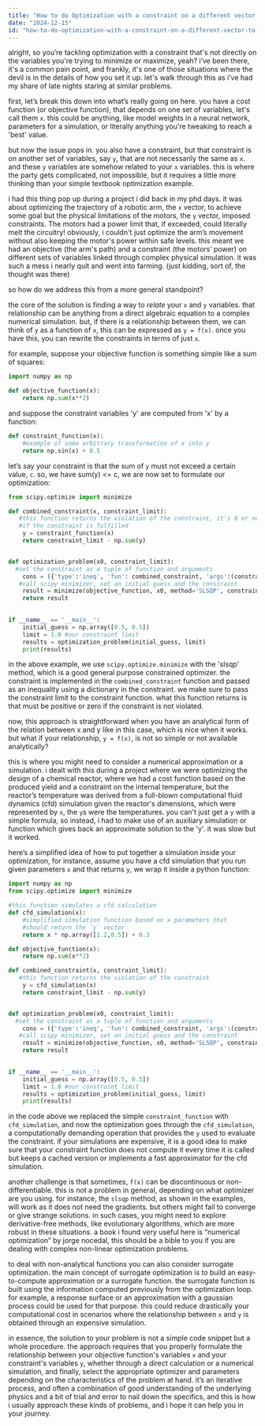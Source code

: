 ```yaml
---
title: "How to do Optimization with a constraint on a different vector to the objective function?"
date: "2024-12-15"
id: "how-to-do-optimization-with-a-constraint-on-a-different-vector-to-the-objective-function"
---
```


alright, so you’re tackling optimization with a constraint that's not directly on the variables you're trying to minimize or maximize, yeah? i’ve been there, it's a common pain point, and frankly, it's one of those situations where the devil is in the details of how you set it up. let's walk through this as i’ve had my share of late nights staring at similar problems.

first, let’s break this down into what’s really going on here. you have a cost function (or objective function), that depends on one set of variables, let's call them `x`. this could be anything, like model weights in a neural network, parameters for a simulation, or literally anything you're tweaking to reach a 'best' value.

but now the issue pops in. you also have a constraint, but that constraint is on another set of variables, say `y`, that are not necessarily the same as `x`. and these `y` variables are somehow related to your `x` variables. this is where the party gets complicated, not impossible, but it requires a little more thinking than your simple textbook optimization example.

i had this thing pop up during a project i did back in my phd days. it was about optimizing the trajectory of a robotic arm, the `x` vector, to achieve some goal but the physical limitations of the motors, the `y` vector, imposed constraints. The motors had a power limit that, if exceeded, could literally melt the circuitry! obviously, i couldn't just optimize the arm’s movement without also keeping the motor's power within safe levels. this meant we had an objective (the arm's path) and a constraint (the motors’ power) on different sets of variables linked through complex physical simulation. it was such a mess i nearly quit and went into farming. (just kidding, sort of, the thought was there)

so how do we address this from a more general standpoint?

the core of the solution is finding a way to *relate* your `x` and `y` variables. that relationship can be anything from a direct algebraic equation to a complex numerical simulation. but, if there is a relationship between them, we can think of `y` as a function of `x`, this can be expressed as `y = f(x)`. once you have this, you can rewrite the constraints in terms of just `x`.

for example, suppose your objective function is something simple like a sum of squares:

```python
import numpy as np

def objective_function(x):
    return np.sum(x**2)
```

and suppose the constraint variables 'y' are computed from 'x' by a function:

```python
def constraint_function(x):
    #example of some arbitrary transformation of x into y
    return np.sin(x) + 0.5
```

let’s say your constraint is that the sum of `y` must not exceed a certain value, `c`. so, we have sum(y) <= c, we are now set to formulate our optimization:

```python
from scipy.optimize import minimize

def combined_constraint(x, constraint_limit):
   #this function returns the violation of the constraint, it's 0 or negative
   #if the constraint is fulfilled
    y = constraint_function(x)
    return constraint_limit - np.sum(y)


def optimization_problem(x0, constraint_limit):
  #set the constraint as a tuple of function and arguments
    cons = ({'type':'ineq', 'fun': combined_constraint, 'args':(constraint_limit,)})
   #call scipy minimizer, set an initial guess and the constraint
    result = minimize(objective_function, x0, method='SLSQP', constraints=cons)
    return result
    

if __name__ == '__main__':
    initial_guess = np.array([0.5, 0.5])
    limit = 1.0 #our constraint limit
    results = optimization_problem(initial_guess, limit)
    print(results)
```

in the above example, we use `scipy.optimize.minimize` with the 'slsqp' method, which is a good general purpose constrained optimizer. the constraint is implemented in the `combined_constraint` function and passed as an inequality using a dictionary in the constraint. we make sure to pass the constraint limit to the constraint function. what this function returns is that must be positive or zero if the constraint is not violated.

now, this approach is straightforward when you have an analytical form of the relation between x and y like in this case, which is nice when it works. but what if your relationship, `y = f(x)`, is not so simple or not available analytically?

this is where you might need to consider a numerical approximation or a simulation. i dealt with this during a project where we were optimizing the design of a chemical reactor, where we had a cost function based on the produced yield and a constraint on the internal temperature, but the reactor’s temperature was derived from a full-blown computational fluid dynamics (cfd) simulation given the reactor's dimensions, which were represented by `x`, the `y`s were the temperatures. you can't just get a `y` with a simple formula, so instead, i had to make use of an auxiliary simulation or function which gives back an approximate solution to the 'y'. it was slow but it worked.

here’s a simplified idea of how to put together a simulation inside your optimization, for instance, assume you have a cfd simulation that you run given parameters `x` and that returns `y`, we wrap it inside a python function:

```python
import numpy as np
from scipy.optimize import minimize

#this function simulates a cfd calculation
def cfd_simulation(x):
    #simplified simulation function based on x parameters that
    #should return the `y` vector
    return x * np.array([1.2,0.5]) + 0.3

def objective_function(x):
    return np.sum(x**2)

def combined_constraint(x, constraint_limit):
   #this function returns the violation of the constraint
    y = cfd_simulation(x)
    return constraint_limit - np.sum(y)


def optimization_problem(x0, constraint_limit):
  #set the constraint as a tuple of function and arguments
    cons = ({'type':'ineq', 'fun': combined_constraint, 'args':(constraint_limit,)})
   #call scipy minimizer, set an initial guess and the constraint
    result = minimize(objective_function, x0, method='SLSQP', constraints=cons)
    return result
    

if __name__ == '__main__':
    initial_guess = np.array([0.5, 0.5])
    limit = 1.0 #our constraint limit
    results = optimization_problem(initial_guess, limit)
    print(results)

```
in the code above we replaced the simple `constraint_function` with `cfd_simulation`, and now the optimization goes through the `cfd_simulation`, a computationally demanding operation that provides the `y` used to evaluate the constraint. if your simulations are expensive, it is a good idea to make sure that your constraint function does not compute it every time it is called but keeps a cached version or implements a fast approximator for the cfd simulation.

another challenge is that sometimes, `f(x)` can be discontinuous or non-differentiable. this is not a problem in general, depending on what optimizer are you using. for instance, the `slsqp` method, as shown in the examples, will work as it does not need the gradients. but others might fail to converge or give strange solutions. in such cases, you might need to explore derivative-free methods, like evolutionary algorithms, which are more robust in these situations. a book i found very useful here is “numerical optimization” by jorge nocedal, this should be a bible to you if you are dealing with complex non-linear optimization problems.

to deal with non-analytical functions you can also consider surrogate optimization. the main concept of surrogate optimization is to build an easy-to-compute approximation or a surrogate function. the surrogate function is built using the information computed previously from the optimization loop. for example, a response surface or an approximation with a gaussian process could be used for that purpose. this could reduce drastically your computational cost in scenarios where the relationship between `x` and `y` is obtained through an expensive simulation.

in essence, the solution to your problem is not a simple code snippet but a whole procedure. the approach requires that you properly formulate the relationship between your objective function's variables `x` and your constraint's variables `y`, whether through a direct calculation or a numerical simulation, and finally, select the appropriate optimizer and parameters depending on the characteristics of the problem at hand. it’s an iterative process, and often a combination of good understanding of the underlying physics and a bit of trial and error to nail down the specifics, and this is how i usually approach these kinds of problems, and i hope it can help you in your journey.

